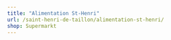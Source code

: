 ```yaml
---
title: "Alimentation St-Henri"
url: /saint-henri-de-taillon/alimentation-st-henri/
shop: Supermarkt
---
```

